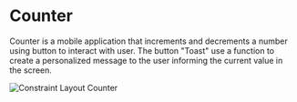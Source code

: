 # Counter

Counter is a mobile application that increments and decrements a number using button to interact with user.
The button "Toast" use a function to create a personalized message to the user informing the current value in the screen.

![Constraint Layout Counter](https://user-images.githubusercontent.com/13738974/105431002-2f30ab80-5c2b-11eb-89bb-9a4eca54429c.png)
